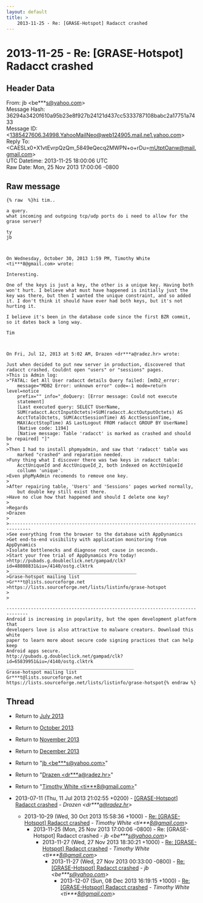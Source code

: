 ```yaml
---
layout: default
title: >
    2013-11-25 - Re: [GRASE-Hotspot] Radacct crashed
---
```


# 2013-11-25 - Re: [GRASE-Hotspot] Radacct crashed

## Header Data

From: jb \<be***s@yahoo.com\><br>
Message Hash: 36294a3420f610a95b23e8f927b24121d437cc5333787108babc2a17751a7433<br>
Message ID: \<1385427606.34998.YahooMailNeo@web124905.mail.ne1.yahoo.com\><br>
Reply To: \<CAESLx0+X1vtEvrpQzQm_5849eQecq2MWPN+o+rDu=mUtptOanw@mail.gmail.com\><br>
UTC Datetime: 2013-11-25 18:00:06 UTC<br>
Raw Date: Mon, 25 Nov 2013 17:00:06 -0800<br>

## Raw message

```
{% raw  %}hi tim..

a query.
what incoming and outgoing tcp/udp ports do i need to allow for the grase server?

ty
jb



On Wednesday, October 30, 2013 1:59 PM, Timothy White <ti***8@gmail.com> wrote:
 
Interesting.

One of the keys is just a key, the other is a unique key. Having both won't hurt. I believe what must have happened is initially just the key was there, but then I wanted the unique constraint, and so added it. I don't think it should have ever had both keys, but it's not hurting it.

I believe it's been in the database code since the first BZR commit, so it dates back a long way.

Tim



On Fri, Jul 12, 2013 at 5:02 AM, Drazen <dr***a@radez.hr> wrote:

Just when decided to put new server in production, discovered that radacct crashed. Couldnt open "users" or "sessions" pages.
>This is Admin log:
>"FATAL: Get All User radacct details Query failed: [mdb2_error:
    message="MDB2 Error: unknown error" code=-1 mode=return level=notice
    prefix="" info="_doQuery: [Error message: Could not execute
    statement]
    [Last executed query: SELECT UserName,
    SUM(radacct.AcctInputOctets)+SUM(radacct.AcctOutputOctets) AS
    AcctTotalOctets, SUM(AcctSessionTime) AS AcctSessionTime,
    MAX(AcctStopTime) AS LastLogout FROM radacct GROUP BY UserName]
    [Native code: 1194]
    [Native message: Table 'radacct' is marked as crashed and should be repaired] "]"
>
>Then I had to install phpmyadmin, and saw that 'radacct' table was
    marked "crashed" and reparation needed.
>Funy thing what I discover there was two keys in radacct table:
    AcctUniqueId and AcctUniqueId_2, both indexed on AcctUniqueId
    collumn 'unique'.
>Even phpMyAdmin recomends to remove one key.
>
>After repairing table, 'Users' and 'Sessions' pages worked normally,
    but double key still exist there.
>Have no clue how that happened and should I delete one key?
>
>Regards
>Drazen
>
>------------------------------------------------------------------------------
>See everything from the browser to the database with AppDynamics
>Get end-to-end visibility with application monitoring from AppDynamics
>Isolate bottlenecks and diagnose root cause in seconds.
>Start your free trial of AppDynamics Pro today!
>http://pubads.g.doubleclick.net/gampad/clk?id=48808831&iu=/4140/ostg.clktrk
>_______________________________________________
>Grase-hotspot mailing list
>Gr***t@lists.sourceforge.net
>https://lists.sourceforge.net/lists/listinfo/grase-hotspot
>
>

------------------------------------------------------------------------------
Android is increasing in popularity, but the open development platform that
developers love is also attractive to malware creators. Download this white
paper to learn more about secure code signing practices that can help keep
Android apps secure.
http://pubads.g.doubleclick.net/gampad/clk?id=65839951&iu=/4140/ostg.clktrk
_______________________________________________
Grase-hotspot mailing list
Gr***t@lists.sourceforge.net
https://lists.sourceforge.net/lists/listinfo/grase-hotspot{% endraw %}
```

## Thread

+ Return to [July 2013](/archive/2013/07)
+ Return to [October 2013](/archive/2013/10)
+ Return to [November 2013](/archive/2013/11)
+ Return to [December 2013](/archive/2013/12)

+ Return to "[jb <be***s<span>@</span>yahoo.com>](/authors/be___s_at_yahoo_com)"
+ Return to "[Drazen <dr***a<span>@</span>radez.hr>](/authors/dr___a_at_radez_hr)"
+ Return to "[Timothy White <ti***8<span>@</span>gmail.com>](/authors/ti___8_at_gmail_com)"

+ 2013-07-11 (Thu, 11 Jul 2013 21:02:55 +0200) - [[GRASE-Hotspot] Radacct crashed](/archive/2013/07/0720b8d61773abc8264062c726e216d41ae87fd6eca19ad7bf990f6317e98dac) - _Drazen \<dr***a@radez.hr\>_
  + 2013-10-29 (Wed, 30 Oct 2013 15:58:36 +1000) - [Re: [GRASE-Hotspot] Radacct crashed](/archive/2013/10/104d0b1899fd86db6a79a6e223071ad2693b9f9caae3471565a77b7661e05d69) - _Timothy White \<ti***8@gmail.com\>_
    + 2013-11-25 (Mon, 25 Nov 2013 17:00:06 -0800) - Re: [GRASE-Hotspot] Radacct crashed - _jb \<be***s@yahoo.com\>_
      + 2013-11-27 (Wed, 27 Nov 2013 18:30:21 +1000) - [Re: [GRASE-Hotspot] Radacct crashed](/archive/2013/11/56e318ad862d0430c598ab426c3b84879f93a55f75e62b977d1746b4e78a6d76) - _Timothy White \<ti***8@gmail.com\>_
        + 2013-11-27 (Wed, 27 Nov 2013 00:33:00 -0800) - [Re: [GRASE-Hotspot] Radacct crashed](/archive/2013/11/13c48fadd1c97f6a0c818a129844ac55a49aee4938de4b504b909e89c9e51875) - _jb \<be***s@yahoo.com\>_
          + 2013-12-07 (Sun, 08 Dec 2013 16:19:15 +1000) - [Re: [GRASE-Hotspot] Radacct crashed](/archive/2013/12/d8726e46a468e7331f7cafa82cece4413cb70abbcdf33b03151565a5d02a7b5e) - _Timothy White \<ti***8@gmail.com\>_

